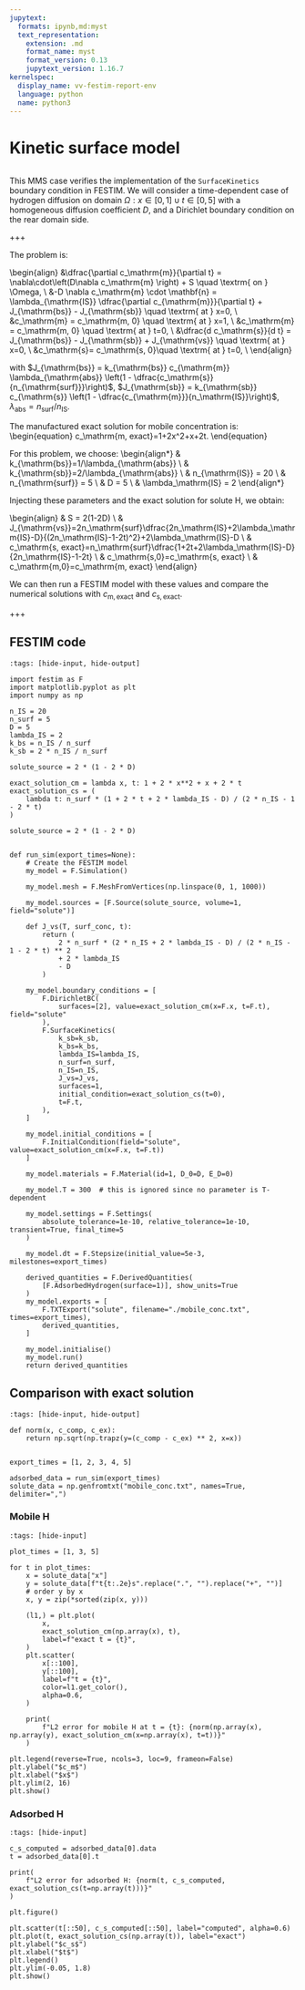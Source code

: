 ```yaml
---
jupytext:
  formats: ipynb,md:myst
  text_representation:
    extension: .md
    format_name: myst
    format_version: 0.13
    jupytext_version: 1.16.7
kernelspec:
  display_name: vv-festim-report-env
  language: python
  name: python3
---
```


# Kinetic surface model

```{tags} 1D, MMS, kinetic surface model, transient
```

This MMS case verifies the implementation of the `SurfaceKinetics` boundary condition in FESTIM. We will consider a time-dependent case of hydrogen diffusion on domain $\Omega: x\in[0,1] \cup t\in[0, 5]$ with a homogeneous diffusion coefficient $D$, and a Dirichlet boundary condition on the rear domain side.

+++

The problem is:

\begin{align}
    &\dfrac{\partial c_\mathrm{m}}{\partial t} = \nabla\cdot\left(D\nabla c_\mathrm{m} \right) + S \quad \textrm{ on } \Omega, \\
    &-D \nabla c_\mathrm{m} \cdot \mathbf{n} = \lambda_{\mathrm{IS}} \dfrac{\partial c_{\mathrm{m}}}{\partial t} + J_{\mathrm{bs}} - J_{\mathrm{sb}} \quad \textrm{ at } x=0, \\
    &c_\mathrm{m} = c_\mathrm{m, 0} \quad \textrm{ at } x=1, \\
    &c_\mathrm{m} = c_\mathrm{m, 0} \quad \textrm{ at } t=0, \\
    &\dfrac{d c_\mathrm{s}}{d t} = J_{\mathrm{bs}} - J_{\mathrm{sb}} + J_{\mathrm{vs}}  \quad \textrm{ at } x=0, \\
    &c_\mathrm{s}= c_\mathrm{s, 0}\quad \textrm{ at } t=0, \\
\end{align}

with $J_{\mathrm{bs}} = k_{\mathrm{bs}} c_{\mathrm{m}} \lambda_{\mathrm{abs}} \left(1 - \dfrac{c_\mathrm{s}}{n_{\mathrm{surf}}}\right)$, $J_{\mathrm{sb}} = k_{\mathrm{sb}} c_{\mathrm{s}} \left(1 - \dfrac{c_{\mathrm{m}}}{n_\mathrm{IS}}\right)$, $\lambda_{\mathrm{abs}}=n_\mathrm{surf}/n_\mathrm{IS}$.

The manufactured exact solution for mobile concentration is:
\begin{equation}
c_\mathrm{m, exact}=1+2x^2+x+2t.
\end{equation}

For this problem, we choose:
\begin{align*}
& k_{\mathrm{bs}}=1/\lambda_{\mathrm{abs}} \\
& k_{\mathrm{sb}}=2/\lambda_{\mathrm{abs}} \\
& n_{\mathrm{IS}} = 20 \\
& n_{\mathrm{surf}} = 5 \\
& D = 5 \\
& \lambda_\mathrm{IS} = 2
\end{align*}

Injecting these parameters and the exact solution for solute H, we obtain:

\begin{align}
& S = 2(1-2D) \\
& J_{\mathrm{vs}}=2n_\mathrm{surf}\dfrac{2n_\mathrm{IS}+2\lambda_\mathrm{IS}-D}{(2n_\mathrm{IS}-1-2t)^2}+2\lambda_\mathrm{IS}-D \\
& c_\mathrm{s, exact}=n_\mathrm{surf}\dfrac{1+2t+2\lambda_\mathrm{IS}-D}{2n_\mathrm{IS}-1-2t} \\
& c_\mathrm{s,0}=c_\mathrm{s, exact} \\
& c_\mathrm{m,0}=c_\mathrm{m, exact}
\end{align}

We can then run a FESTIM model with these values and compare the numerical solutions with $c_\mathrm{m, exact}$ and $c_\mathrm{s, exact}$.

+++

## FESTIM code

```{code-cell} ipython3
:tags: [hide-input, hide-output]

import festim as F
import matplotlib.pyplot as plt
import numpy as np

n_IS = 20
n_surf = 5
D = 5
lambda_IS = 2
k_bs = n_IS / n_surf
k_sb = 2 * n_IS / n_surf

solute_source = 2 * (1 - 2 * D)

exact_solution_cm = lambda x, t: 1 + 2 * x**2 + x + 2 * t
exact_solution_cs = (
    lambda t: n_surf * (1 + 2 * t + 2 * lambda_IS - D) / (2 * n_IS - 1 - 2 * t)
)

solute_source = 2 * (1 - 2 * D)


def run_sim(export_times=None):
    # Create the FESTIM model
    my_model = F.Simulation()

    my_model.mesh = F.MeshFromVertices(np.linspace(0, 1, 1000))

    my_model.sources = [F.Source(solute_source, volume=1, field="solute")]

    def J_vs(T, surf_conc, t):
        return (
            2 * n_surf * (2 * n_IS + 2 * lambda_IS - D) / (2 * n_IS - 1 - 2 * t) ** 2
            + 2 * lambda_IS
            - D
        )

    my_model.boundary_conditions = [
        F.DirichletBC(
            surfaces=[2], value=exact_solution_cm(x=F.x, t=F.t), field="solute"
        ),
        F.SurfaceKinetics(
            k_sb=k_sb,
            k_bs=k_bs,
            lambda_IS=lambda_IS,
            n_surf=n_surf,
            n_IS=n_IS,
            J_vs=J_vs,
            surfaces=1,
            initial_condition=exact_solution_cs(t=0),
            t=F.t,
        ),
    ]

    my_model.initial_conditions = [
        F.InitialCondition(field="solute", value=exact_solution_cm(x=F.x, t=F.t))
    ]

    my_model.materials = F.Material(id=1, D_0=D, E_D=0)

    my_model.T = 300  # this is ignored since no parameter is T-dependent

    my_model.settings = F.Settings(
        absolute_tolerance=1e-10, relative_tolerance=1e-10, transient=True, final_time=5
    )

    my_model.dt = F.Stepsize(initial_value=5e-3, milestones=export_times)

    derived_quantities = F.DerivedQuantities(
        [F.AdsorbedHydrogen(surface=1)], show_units=True
    )
    my_model.exports = [
        F.TXTExport("solute", filename="./mobile_conc.txt", times=export_times),
        derived_quantities,
    ]

    my_model.initialise()
    my_model.run()
    return derived_quantities
```

## Comparison with exact solution

```{code-cell} ipython3
:tags: [hide-input, hide-output]

def norm(x, c_comp, c_ex):
    return np.sqrt(np.trapz(y=(c_comp - c_ex) ** 2, x=x))


export_times = [1, 2, 3, 4, 5]

adsorbed_data = run_sim(export_times)
solute_data = np.genfromtxt("mobile_conc.txt", names=True, delimiter=",")
```

### Mobile H

```{code-cell} ipython3
:tags: [hide-input]

plot_times = [1, 3, 5]

for t in plot_times:
    x = solute_data["x"]
    y = solute_data[f"t{t:.2e}s".replace(".", "").replace("+", "")]
    # order y by x
    x, y = zip(*sorted(zip(x, y)))

    (l1,) = plt.plot(
        x,
        exact_solution_cm(np.array(x), t),
        label=f"exact t = {t}",
    )
    plt.scatter(
        x[::100],
        y[::100],
        label=f"t = {t}",
        color=l1.get_color(),
        alpha=0.6,
    )

    print(
        f"L2 error for mobile H at t = {t}: {norm(np.array(x), np.array(y), exact_solution_cm(x=np.array(x), t=t))}"
    )

plt.legend(reverse=True, ncols=3, loc=9, frameon=False)
plt.ylabel("$c_m$")
plt.xlabel("$x$")
plt.ylim(2, 16)
plt.show()
```

### Adsorbed H

```{code-cell} ipython3
:tags: [hide-input]

c_s_computed = adsorbed_data[0].data
t = adsorbed_data[0].t

print(
    f"L2 error for adsorbed H: {norm(t, c_s_computed, exact_solution_cs(t=np.array(t)))}"
)

plt.figure()

plt.scatter(t[::50], c_s_computed[::50], label="computed", alpha=0.6)
plt.plot(t, exact_solution_cs(np.array(t)), label="exact")
plt.ylabel("$c_s$")
plt.xlabel("$t$")
plt.legend()
plt.ylim(-0.05, 1.8)
plt.show()
```
